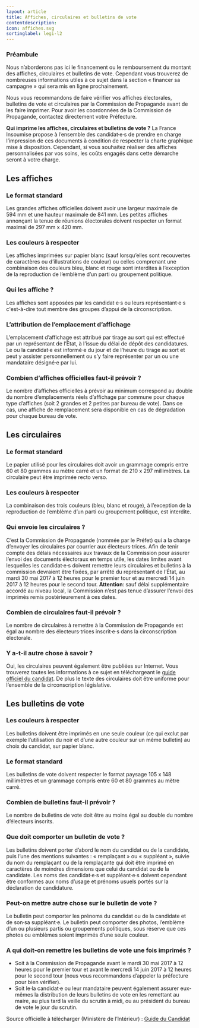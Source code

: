 ```yaml
---
layout: article
title: Affiches, circulaires et bulletins de vote
contentdescription:
icon: affiches.svg
sortinglabel: legi-l2
---
```


### Préambule
Nous n’aborderons pas ici le financement ou le remboursement du montant des affiches, circulaires et bulletins de vote. Cependant vous trouverez de nombreuses informations utiles à ce sujet dans la section « financer sa campagne » qui sera mis en ligne prochainement.

Nous vous recommandons de faire vérifier vos affiches électorales, bulletins de vote et circulaires par la Commission de Propagande avant de les faire imprimer. Pour avoir les coordonnées de la Commission de Propagande, contactez directement votre Préfecture.

**Qui imprime les affiches, circulaires et bulletins de vote ?**
La France Insoumise propose à l’ensemble des candidat·e·s de prendre en charge l’impression de ces documents à condition de respecter la charte graphique mise à disposition. Cependant, si vous souhaitez réaliser des affiches personnalisées par vos soins, les coûts engagés dans cette démarche seront à votre charge.


## Les affiches

### Le format standard
Les grandes affiches officielles doivent avoir une largeur maximale de 594 mm et une hauteur maximale de 841 mm.
Les petites affiches annonçant la tenue de réunions électorales doivent respecter un format maximal de 297 mm x 420 mm.

### Les couleurs à respecter
Les affiches imprimées sur papier blanc (sauf lorsqu’elles sont recouvertes de caractères ou d’illustrations de couleur) ou celles comprenant une combinaison des couleurs bleu, blanc et rouge sont interdites à l’exception de la reproduction de l’emblème d’un parti ou groupement politique.

### Qui les affiche ?
Les affiches sont apposées par les candidat·e·s ou leurs représentant·e·s c'est-à-dire tout membre des groupes d’appui de la circonscription.

### L’attribution de l’emplacement d’affichage
L’emplacement d’affichage est attribué par tirage au sort qui est effectué par un représentant de l’Etat, à l’issue du délai de dépôt des candidatures.
Le ou la candidat·e est informé·e du jour et de l’heure du tirage au sort et peut y assister personnellement ou s’y faire représenter par un ou une mandataire désigné·e par lui.

### Combien d’affiches officielles faut-il prévoir ?
Le nombre d’affiches officielles à prévoir au minimum correspond au double du nombre d’emplacements réels d’affichage par commune pour chaque type d’affiches (soit 2 grandes et 2 petites par bureau de vote). Dans ce cas, une affiche de remplacement sera disponible en cas de dégradation pour chaque bureau de vote.

## Les circulaires

### Le format standard
Le papier utilisé pour les circulaires doit avoir un grammage compris entre 60 et 80 grammes au mètre carré et un format de 210 x 297 millimètres. La circulaire peut être imprimée recto verso.

### Les couleurs à respecter
La combinaison des trois couleurs (bleu, blanc et rouge), à l’exception de la reproduction de l’emblème d’un parti ou groupement politique, est interdite.

### Qui envoie les circulaires ?
C’est la Commission de Propagande (nommée par le Préfet) qui a la charge d’envoyer les circulaires par courrier aux électeurs·trices.
Afin de tenir compte des délais nécessaires aux travaux de la Commission pour assurer l’envoi des documents électoraux en temps utile, les dates limites avant lesquelles les candidat·e·s doivent remettre leurs circulaires et bulletins à la commission devraient être fixées, par arrêté du représentant de l’État, au mardi 30 mai 2017 à 12 heures pour le premier tour et au mercredi 14 juin 2017 à 12 heures pour le second tour. **Attention**: sauf délai supplémentaire accordé au niveau local, la Commission n’est pas tenue d’assurer l’envoi des imprimés remis postérieurement à ces dates.

### Combien de circulaires faut-il prévoir ?
Le nombre de circulaires à remettre à la Commission de Propagande est égal au nombre des électeurs·trices inscrit·e·s dans la circonscription électorale.

### Y a-t-il autre chose à savoir ?
Oui, les circulaires peuvent également être publiées sur Internet. Vous trouverez toutes les informations à ce sujet en téléchargeant le [guide officiel du candidat](http://www.interieur.gouv.fr/content/download/102271/806359/file/M%C3%A9mento%20du%20candidat%20aux%20%C3%A9lections%20l%C3%A9gislatives%202017%20V4.pdf).
De plus le texte des circulaires doit être uniforme pour l’ensemble de la circonscription législative.

## Les bulletins de vote
### Les couleurs à respecter
Les bulletins doivent être imprimés en une seule couleur (ce qui exclut par exemple l’utilisation du noir et d’une autre couleur sur un même bulletin) au choix du candidat, sur papier blanc.

### Le format standard
Les bulletins de vote doivent respecter le format paysage 105 x 148 millimètres et un grammage compris entre 60 et 80 grammes au mètre carré.

### Combien de bulletins faut-il prévoir ?
Le nombre de bulletins de vote doit être au moins égal au double du nombre d’électeurs inscrits.

### Que doit comporter un bulletin de vote ?
Les bulletins doivent porter d’abord le nom du candidat ou de la candidate, puis l’une des mentions suivantes : « remplaçant » ou « suppléant », suivie du nom du remplaçant ou de la remplaçante qui doit être imprimé en caractères de moindres dimensions que celui du candidat ou de la candidate.
Les noms des candidat·e·s et suppléant·e·s doivent cependant être conformes aux noms d’usage et prénoms usuels portés sur la déclaration de candidature.

### Peut-on mettre autre chose sur le bulletin de vote ?
Le bulletin peut comporter les prénoms du candidat ou de la candidate et de son·sa suppléant·e.
Le bulletin peut comporter des photos, l’emblème d’un ou plusieurs partis ou groupements politiques, sous réserve que ces photos ou emblèmes soient imprimés d’une seule couleur.

### A qui doit-on remettre les bulletins de vote une fois imprimés ?
- Soit à la Commission de Propagande avant le mardi 30 mai 2017 à 12 heures pour le premier tour et avant le mercredi 14 juin 2017 à 12 heures pour le second tour (nous vous recommandons d’appeler la préfecture pour bien vérifier).
- Soit le·la candidat·e ou leur mandataire peuvent également assurer eux-mêmes la distribution de leurs bulletins de vote en les remettant au maire, au plus tard la veille du scrutin à midi, ou au président du bureau de vote le jour du scrutin.

Source officielle à télécharger (Ministère de l’Intérieur) : [Guide du Candidat](http://www.interieur.gouv.fr/content/download/102271/806359/file/M%C3%A9mento%20du%20candidat%20aux%20%C3%A9lections%20l%C3%A9gislatives%202017%20V4.pdf)
